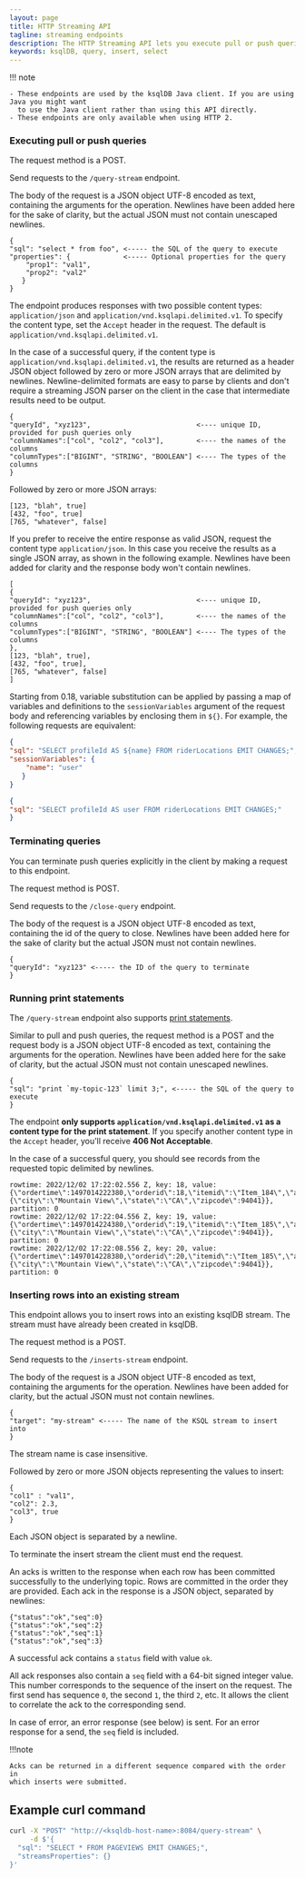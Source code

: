 ```yaml
---
layout: page
title: HTTP Streaming API
tagline: streaming endpoints
description: The HTTP Streaming API lets you execute pull or push queries and stream inserts to the server
keywords: ksqlDB, query, insert, select
---
```


!!! note

    - These endpoints are used by the ksqlDB Java client. If you are using Java you might want
      to use the Java client rather than using this API directly.
    - These endpoints are only available when using HTTP 2.

### Executing pull or push queries

The request method is a POST.

Send requests to the `/query-stream` endpoint.

The body of the request is a JSON object UTF-8 encoded as text, containing the arguments for the
operation. Newlines have been added here for the sake of clarity, but the actual JSON must not contain
 unescaped newlines.

```
{
"sql": "select * from foo", <----- the SQL of the query to execute
"properties": {             <----- Optional properties for the query
    "prop1": "val1",
    "prop2": "val2"
   }
}

```

The endpoint produces responses with two possible content types: `application/json` and
`application/vnd.ksqlapi.delimited.v1`. To specify the content type, set the `Accept`
header in the request. The default is `application/vnd.ksqlapi.delimited.v1`.

In the case of a successful query, if the content type is `application/vnd.ksqlapi.delimited.v1`,
the results are returned as a header JSON object followed by zero or more JSON arrays
that are delimited by newlines. Newline-delimited formats are easy to parse by clients and don't require
a streaming JSON parser on the client in the case that intermediate results need to be output.

```
{
"queryId", "xyz123",                          <---- unique ID, provided for push queries only
"columnNames":["col", "col2", "col3"],        <---- the names of the columns
"columnTypes":["BIGINT", "STRING", "BOOLEAN"] <---- The types of the columns
}
```

Followed by zero or more JSON arrays:

```
[123, "blah", true]
[432, "foo", true]
[765, "whatever", false]
```

If you prefer to receive the entire response as valid JSON, request the
content type `application/json`. In this case you receive the results as a single JSON
array, as shown in the following example. Newlines have been added for clarity and the response body
won't contain newlines.

```
[
{
"queryId": "xyz123",                          <---- unique ID, provided for push queries only
"columnNames":["col", "col2", "col3"],        <---- the names of the columns
"columnTypes":["BIGINT", "STRING", "BOOLEAN"] <---- The types of the columns
},
[123, "blah", true],
[432, "foo", true],
[765, "whatever", false]
]
```

Starting from 0.18, variable substitution can be applied by passing a map of variables and
definitions to the `sessionVariables` argument of the request body and referencing variables by
enclosing them in `${}`. For example, the following requests are equivalent:

```json
{
"sql": "SELECT profileId AS ${name} FROM riderLocations EMIT CHANGES;", 
"sessionVariables": {
    "name": "user"
   }
}
```

```json
{
"sql": "SELECT profileId AS user FROM riderLocations EMIT CHANGES;"
}
```

### Terminating queries

You can terminate push queries explicitly in the client by making a request to this endpoint.

The request method is POST.

Send requests to the `/close-query` endpoint.

The body of the request is a JSON object UTF-8 encoded as text, containing the id of the 
query to close. Newlines have been added here for the sake of clarity but the actual JSON must not
contain newlines.

```
{
"queryId": "xyz123" <----- the ID of the query to terminate
}

```

### Running print statements

The `/query-stream` endpoint also
supports [print statements](https://docs.ksqldb.io/en/latest/developer-guide/ksqldb-reference/print/).

Similar to pull and push queries, the request method is a POST and the request body is a JSON object
UTF-8 encoded as text, containing the arguments for the
operation. Newlines have been added here for the sake of clarity, but the actual JSON must not
contain
unescaped newlines.

```
{
"sql": "print `my-topic-123` limit 3;", <----- the SQL of the query to execute
}

```

The endpoint **only supports `application/vnd.ksqlapi.delimited.v1` as a content type for the print statement**. If
you specify another content type in the `Accept` header, you'll receive **406 Not
Acceptable**.

In the case of a successful query, you should see records from the requested topic delimited by newlines.

```
rowtime: 2022/12/02 17:22:02.556 Z, key: 18, value: {\"ordertime\":1497014222380,\"orderid\":18,\"itemid\":\"Item_184\",\"address\":{\"city\":\"Mountain View\",\"state\":\"CA\",\"zipcode\":94041}}, partition: 0
rowtime: 2022/12/02 17:22:04.556 Z, key: 19, value: {\"ordertime\":1497014224380,\"orderid\":19,\"itemid\":\"Item_185\",\"address\":{\"city\":\"Mountain View\",\"state\":\"CA\",\"zipcode\":94041}}, partition: 0
rowtime: 2022/12/02 17:22:08.556 Z, key: 20, value: {\"ordertime\":1497014228380,\"orderid\":20,\"itemid\":\"Item_185\",\"address\":{\"city\":\"Mountain View\",\"state\":\"CA\",\"zipcode\":94041}}, partition: 0
```

### Inserting rows into an existing stream

This endpoint allows you to insert rows into an existing ksqlDB stream. The stream must have
already been created in ksqlDB.

The request method is a POST.

Send requests to the `/inserts-stream` endpoint.

The body of the request is a JSON object UTF-8 encoded as text, containing the arguments for the
operation. Newlines have been added for clarity, but the actual JSON must not contain newlines.

```
{
"target": "my-stream" <----- The name of the KSQL stream to insert into
}

```

The stream name is case insensitive. 

Followed by zero or more JSON objects representing the values to insert:

```
{
"col1" : "val1",
"col2": 2.3,
"col3", true
}
```
Each JSON object is separated by a newline.

To terminate the insert stream the client must end the request.

An acks is written to the response when each row has been
committed successfully to the underlying topic. Rows are committed in the order they are provided.
Each ack in the response is a JSON object, separated by newlines:

```
{"status":"ok","seq":0}
{"status":"ok","seq":2}
{"status":"ok","seq":1}
{"status":"ok","seq":3}
```

A successful ack contains a `status` field with value `ok`.

All ack responses also contain a `seq` field with a 64-bit signed integer value. This number
corresponds to the sequence of the insert on the request. The first send has sequence `0`, the second
`1`, the third `2`, etc. It allows the client to correlate the ack to the corresponding send.

In case of error, an error response (see below) is sent. For an error response for a send, the
`seq` field is included. 

!!!note
    
    Acks can be returned in a different sequence compared with the order in
    which inserts were submitted. 

## Example curl command

```bash
curl -X "POST" "http://<ksqldb-host-name>:8084/query-stream" \
     -d $'{
  "sql": "SELECT * FROM PAGEVIEWS EMIT CHANGES;",
  "streamsProperties": {}
}'
```
